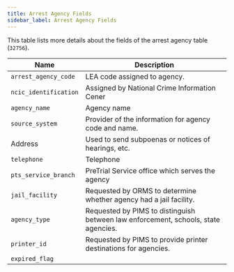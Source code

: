 ```yaml
---
title: Arrest Agency Fields
sidebar_label: Arrest Agency Fields
---
```


This table lists more details about the fields of the
arrest agency table (`32756`).

|Name  |Description        |
|------|-------------------|
|`arrest_agency_code`|LEA code assigned to agency.
|`ncic_identification`|Assigned by National Crime Information Cener
|`agency_name`|Agency name
|`source_system`|Provider of the information for agency code and name.
|Address|Used to send subpoenas or notices of hearings, etc.
|`telephone`|Telephone
|`pts_service_branch`|PreTrial Service office which serves the agency
|`jail_facility`|Requested by ORMS to determine whether agency had a jail facility.
|`agency_type`|Requested by PIMS to distinguish between law enforcement, schools, state agencies.
|`printer_id`|Requested by PIMS to provide printer destinations for agencies.
|`expired_flag`|
